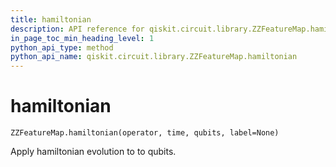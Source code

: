 ```yaml
---
title: hamiltonian
description: API reference for qiskit.circuit.library.ZZFeatureMap.hamiltonian
in_page_toc_min_heading_level: 1
python_api_type: method
python_api_name: qiskit.circuit.library.ZZFeatureMap.hamiltonian
---
```


# hamiltonian

<span id="qiskit.circuit.library.ZZFeatureMap.hamiltonian" />

`ZZFeatureMap.hamiltonian(operator, time, qubits, label=None)`

Apply hamiltonian evolution to to qubits.


